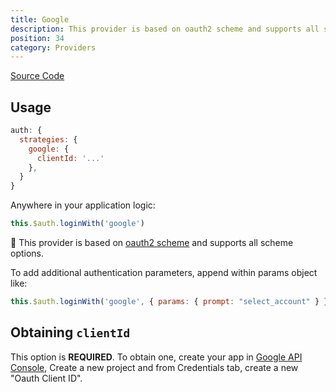 ```yaml
---
title: Google
description: This provider is based on oauth2 scheme and supports all scheme options
position: 34
category: Providers
---
```


[Source Code](https://github.com/nuxt-community/auth-module/blob/dev/src/providers/google/index.ts)

## Usage

```js
auth: {
  strategies: {
    google: {
      clientId: '...'
    },
  }
}
```

Anywhere in your application logic:

```js
this.$auth.loginWith('google')
```

💁 This provider is based on [oauth2 scheme](../schemes/oauth2) and supports all scheme options.

To add additional authentication parameters, append within params object like:

```js
this.$auth.loginWith('google', { params: { prompt: "select_account" } })
```


## Obtaining `clientId`

This option is **REQUIRED**. To obtain one, create your app in [Google API Console](https://console.developers.google.com), Create a new project and from Credentials tab, create a new "Oauth Client ID".

